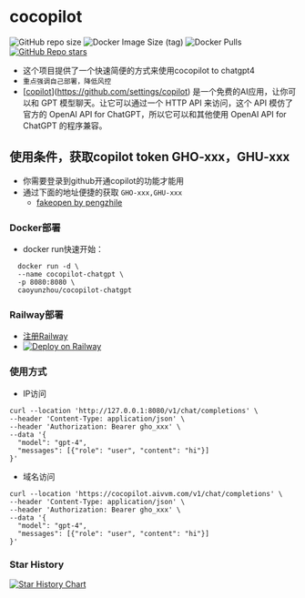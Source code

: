 # cocopilot

![GitHub repo size](https://img.shields.io/github/repo-size/caoyunzhou/cocopilot-gpt)
![Docker Image Size (tag)](https://img.shields.io/docker/image-size/caoyunzhou/cocopilot-chatgpt/latest)
![Docker Pulls](https://img.shields.io/docker/pulls/caoyunzhou/cocopilot-chatgpt)
[![GitHub Repo stars](https://img.shields.io/github/stars/caoyunzhou/cocopilot-gpt?style=social)](https://github.com/caoyunzhou/cocopilot-gpt/stargazers)

- 这个项目提供了一个快速简便的方式来使用cocopilot to chatgpt4
- `重点强调自己部署，降低风控`
- [[copilot](https://github.com/settings/copilot)](https://github.com/settings/copilot) 是一个免费的AI应用，让你可以和 GPT 模型聊天。让它可以通过一个 HTTP API 来访问，这个 API 模仿了官方的 OpenAI API for ChatGPT，所以它可以和其他使用 OpenAI API for ChatGPT 的程序兼容。

## 使用条件，获取copilot token GHO-xxx，GHU-xxx

- 你需要登录到github开通copilot的功能才能用
- 通过下面的地址便捷的获取 `GHO-xxx,GHU-xxx`
  - [fakeopen by pengzhile](https://cocopilot.org/copilot/token)

### Docker部署

- docker run快速开始：

```shell
  docker run -d \
  --name cocopilot-chatgpt \
  -p 8080:8080 \
  caoyunzhou/cocopilot-chatgpt
```

### Railway部署

- [注册Railway](https://railway.app?referralCode=CG56Re)
- [![Deploy on Railway](https://railway.app/button.svg)](https://railway.app/template/UhhP8o?referralCode=CG56Re)

### 使用方式

- IP访问

```shell
curl --location 'http://127.0.0.1:8080/v1/chat/completions' \
--header 'Content-Type: application/json' \
--header 'Authorization: Bearer gho_xxx' \
--data '{
  "model": "gpt-4",
  "messages": [{"role": "user", "content": "hi"}]
}'
```

- 域名访问

```shell
curl --location 'https://cocopilot.aivvm.com/v1/chat/completions' \
--header 'Content-Type: application/json' \
--header 'Authorization: Bearer gho_xxx' \
--data '{
  "model": "gpt-4",
  "messages": [{"role": "user", "content": "hi"}]
}'
```

### Star History

[![Star History Chart](https://api.star-history.com/svg?repos=caoyunzhou/cocopilot-gpt&type=Date)](https://star-history.com/#caoyunzhou/cocopilot-gpt&Date)
